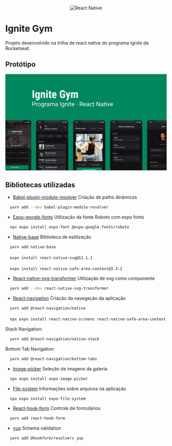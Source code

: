 <p align="center">
  <img src="https://xesque.rocketseat.dev/platform/1659122823166.svg" alt="React Native">
</p>

# Ignite Gym
Projeto desenvolvido na trilha de react native do programa Ignite da Rocketseat.

## Protótipo
<img src="./assets/Screens.png" alt="Protótipo das telas">

## Bibliotecas utilizadas
- [Babel-plugin-module-resolver](https://www.npmjs.com/package/babel-plugin-module-resolver)
Criação de paths dinâmicos
```bash
  yarn add --dev babel-plugin-module-resolver
```

- [Expo-google-fonts](https://docs.expo.dev/guides/using-custom-fonts/#using-a-google-font)
Utilização da fonte Roboto com expo fonts
```bash
  npx expo install expo-font @expo-google-fonts/roboto
```

- [Native-base](https://docs.nativebase.io/)
Biblioteca de estilização
```bash
  yarn add native-base

  expo install react-native-svg@12.1.1

  expo install react-native-safe-area-context@3.3.2
```

- [React-native-svg-transformer](https://www.npmjs.com/package/react-native-svg-transformer)
Utilização de svg como componente
```bash
  yarn add --dev react-native-svg-transformer
```

- [React-navigation](https://reactnavigation.org/docs/getting-started/)
Criação da navegação da aplicação
```bash
  yarn add @react-navigation/native

  npx expo install react-native-screens react-native-safe-area-context
```

Stack Navigation:
```bash
  yarn add @react-navigation/native-stack
```

Bottom Tab Navigation:
```bash
  yarn add @react-navigation/bottom-tabs
```

- [Image-picker](https://docs.expo.dev/versions/latest/sdk/imagepicker/)
Seleção de imagens da galeria
```bash
  npx expo install expo-image-picker
```

- [File-system](https://docs.expo.dev/versions/latest/sdk/filesystem/)
Informações sobre arquivos na aplicação
```bash
  npx expo install expo-file-system
```

- [React-hook-form](https://react-hook-form.com/get-started)
Controle de formulários
```bash
  yarn add react-hook-form
```

- [yup](https://www.npmjs.com/package/yup)
Schema validation
```bash
  yarn add @hookform/resolvers yup
```